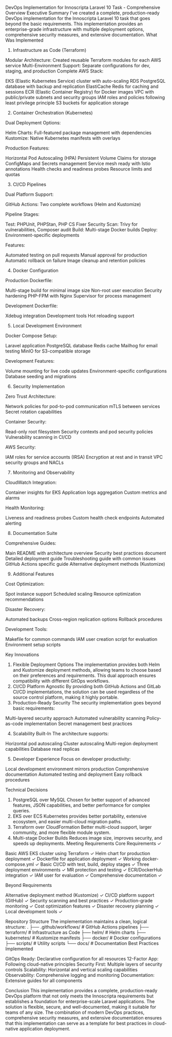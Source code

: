 DevOps Implementation for Innoscripta Laravel 10 Task - Comprehensive Overview
Executive Summary
I've created a complete, production-ready DevOps implementation for the Innoscripta Laravel 10 task that goes beyond the basic requirements. This implementation provides an enterprise-grade infrastructure with multiple deployment options, comprehensive security measures, and extensive documentation.
What Was Implemented
1. Infrastructure as Code (Terraform)

Modular Architecture: Created reusable Terraform modules for each AWS service
Multi-Environment Support: Separate configurations for dev, staging, and production
Complete AWS Stack:

EKS (Elastic Kubernetes Service) cluster with auto-scaling
RDS PostgreSQL database with backup and replication
ElastiCache Redis for caching and sessions
ECR (Elastic Container Registry) for Docker images
VPC with public/private subnets and security groups
IAM roles and policies following least privilege principle
S3 buckets for application storage



2. Container Orchestration (Kubernetes)

Dual Deployment Options:

Helm Charts: Full-featured package management with dependencies
Kustomize: Native Kubernetes manifests with overlays


Production Features:

Horizontal Pod Autoscaling (HPA)
Persistent Volume Claims for storage
ConfigMaps and Secrets management
Service mesh ready with Istio annotations
Health checks and readiness probes
Resource limits and quotas



3. CI/CD Pipelines

Dual Platform Support:

GitHub Actions: Two complete workflows (Helm and Kustomize)


Pipeline Stages:

Test: PHPUnit, PHPStan, PHP CS Fixer
Security Scan: Trivy for vulnerabilities, Composer audit
Build: Multi-stage Docker builds
Deploy: Environment-specific deployments


Features:

Automated testing on pull requests
Manual approval for production
Automatic rollback on failure
Image cleanup and retention policies



4. Docker Configuration

Production Dockerfile:

Multi-stage build for minimal image size
Non-root user execution
Security hardening
PHP-FPM with Nginx
Supervisor for process management


Development Dockerfile:

Xdebug integration
Development tools
Hot reloading support



5. Local Development Environment

Docker Compose Setup:

Laravel application
PostgreSQL database
Redis cache
Mailhog for email testing
MinIO for S3-compatible storage


Development Features:

Volume mounting for live code updates
Environment-specific configurations
Database seeding and migrations



6. Security Implementation

Zero Trust Architecture:

Network policies for pod-to-pod communication
mTLS between services
Secret rotation capabilities


Container Security:

Read-only root filesystem
Security contexts and pod security policies
Vulnerability scanning in CI/CD


AWS Security:

IAM roles for service accounts (IRSA)
Encryption at rest and in transit
VPC security groups and NACLs



7. Monitoring and Observability

CloudWatch Integration:

Container insights for EKS
Application logs aggregation
Custom metrics and alarms


Health Monitoring:

Liveness and readiness probes
Custom health check endpoints
Automated alerting



8. Documentation Suite

Comprehensive Guides:

Main README with architecture overview
Security best practices document
Detailed deployment guide
Troubleshooting guide with common issues
GitHub Actions specific guide
Alternative deployment methods (Kustomize)



9. Additional Features

Cost Optimization:

Spot instance support
Scheduled scaling
Resource optimization recommendations


Disaster Recovery:

Automated backups
Cross-region replication options
Rollback procedures


Development Tools:

Makefile for common commands
IAM user creation script for evaluation
Environment setup scripts



Key Innovations
1. Flexible Deployment Options
The implementation provides both Helm and Kustomize deployment methods, allowing teams to choose based on their preferences and requirements. This dual approach ensures compatibility with different GitOps workflows.
2. CI/CD Platform Agnostic
By providing both GitHub Actions and GitLab CI/CD implementations, the solution can be used regardless of the source control platform, making it highly portable.
3. Production-Ready Security
The security implementation goes beyond basic requirements:

Multi-layered security approach
Automated vulnerability scanning
Policy-as-code implementation
Secret management best practices

4. Scalability Built-In
The architecture supports:

Horizontal pod autoscaling
Cluster autoscaling
Multi-region deployment capabilities
Database read replicas

5. Developer Experience
Focus on developer productivity:

Local development environment mirrors production
Comprehensive documentation
Automated testing and deployment
Easy rollback procedures

Technical Decisions
1. PostgreSQL over MySQL
Chosen for better support of advanced features, JSON capabilities, and better performance for complex queries.
2. EKS over ECS
Kubernetes provides better portability, extensive ecosystem, and easier multi-cloud migration paths.
3. Terraform over CloudFormation
Better multi-cloud support, larger community, and more flexible module system.
4. Multi-stage Docker Builds
Reduces image size, improves security, and speeds up deployments.
Meeting Requirements
Core Requirements ✓

Basic AWS EKS cluster using Terraform ✓
Helm chart for production deployment ✓
Dockerfile for application deployment ✓
Working docker-compose.yml ✓
Basic CI/CD with test, build, deploy stages ✓
Three deployment environments ✓
MR protection and testing ✓
ECR/DockerHub integration ✓
IAM user for evaluation ✓
Comprehensive documentation ✓

Beyond Requirements

Alternative deployment method (Kustomize) ✓
CI/CD platform support (GitHub) ✓
Security scanning and best practices ✓
Production-grade monitoring ✓
Cost optimization features ✓
Disaster recovery planning ✓
Local development tools ✓

Repository Structure
The implementation maintains a clean, logical structure:
.
├── .github/workflows/    # GitHub Actions pipelines
├── terraform/           # Infrastructure as Code
├── helm/               # Helm charts
├── kubernetes/         # Kustomize manifests
├── docker/             # Docker configurations
├── scripts/            # Utility scripts
└── docs/               # Documentation
Best Practices Implemented

GitOps Ready: Declarative configuration for all resources
12-Factor App: Following cloud-native principles
Security First: Multiple layers of security controls
Scalability: Horizontal and vertical scaling capabilities
Observability: Comprehensive logging and monitoring
Documentation: Extensive guides for all components

Conclusion
This implementation provides a complete, production-ready DevOps platform that not only meets the Innoscripta requirements but establishes a foundation for enterprise-scale Laravel applications. The solution is flexible, secure, and well-documented, making it suitable for teams of any size.
The combination of modern DevOps practices, comprehensive security measures, and extensive documentation ensures that this implementation can serve as a template for best practices in cloud-native application deployment.
